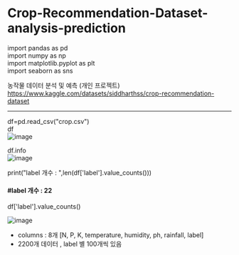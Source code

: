 # Crop-Recommendation-Dataset-analysis-prediction

import pandas as pd <br>
import numpy as np<br>
import matplotlib.pyplot as plt<br>
import seaborn as sns<br>


농작물 데이터 분석 및 예측 (개인 프로젝트) <br>
https://www.kaggle.com/datasets/siddharthss/crop-recommendation-dataset
<hr>

df=pd.read_csv("crop.csv")<br>
df<br>
![image](https://user-images.githubusercontent.com/111934213/211227584-2135af44-d0fc-45d3-8209-35421df1a43d.png)<br>

df.info <br>
![image](https://user-images.githubusercontent.com/111934213/211227595-ceac37a7-645b-4ea5-a735-d6581c5bfdbf.png)<br>

print("label 개수 : ",len(df['label'].value_counts())) <br>
####  #label 개수 : 22 <br>


df['label'].value_counts() <br>

![image](https://user-images.githubusercontent.com/111934213/211227812-3cc4283a-0911-45db-836b-374e0e43bbf8.png) <br>


- columns : 8개 [N, P,	K,	temperature,	humidity,	ph,	rainfall,	label] <br>
- 2200개 데이터 , label 별 100개씩 있음 
